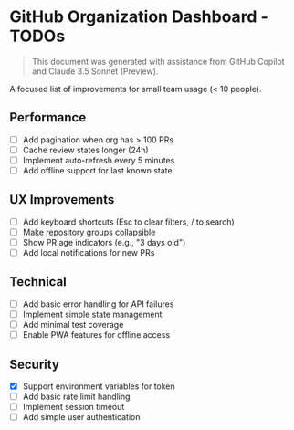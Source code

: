 # GitHub Organization Dashboard - TODOs

> This document was generated with assistance from GitHub Copilot and Claude 3.5 Sonnet (Preview).

A focused list of improvements for small team usage (< 10 people).

## Performance
- [ ] Add pagination when org has > 100 PRs
- [ ] Cache review states longer (24h)
- [ ] Implement auto-refresh every 5 minutes
- [ ] Add offline support for last known state

## UX Improvements
- [ ] Add keyboard shortcuts (Esc to clear filters, / to search)
- [ ] Make repository groups collapsible
- [ ] Show PR age indicators (e.g., "3 days old")
- [ ] Add local notifications for new PRs

## Technical
- [ ] Add basic error handling for API failures
- [ ] Implement simple state management
- [ ] Add minimal test coverage
- [ ] Enable PWA features for offline access

## Security
- [x] Support environment variables for token
- [ ] Add basic rate limit handling
- [ ] Implement session timeout
- [ ] Add simple user authentication
